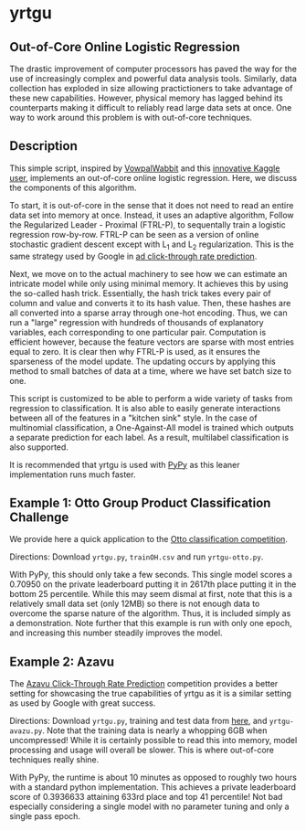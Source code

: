 # yrtgu
## Out-of-Core Online Logistic Regression
The drastic improvement of computer processors has paved the way for the use of increasingly complex and powerful data analysis tools. Similarly, data collection has exploded in size allowing practictioners to take advantage of these new capabilities. However, physical memory has lagged behind its counterparts making it difficult to reliably read large data sets at once. One way to work around this problem is with out-of-core techniques. 

## Description
This simple script, inspired by [VowpalWabbit](http://hunch.net/~vw/) and this [innovative Kaggle user](https://www.kaggle.com/c/tradeshift-text-classification/discussion/10537), implements an out-of-core online logistic regression. Here, we discuss the components of this algorithm. 

To start, it is out-of-core in the sense that it does not need to read an entire data set into memory at once. Instead, it uses an adaptive algorithm, Follow the Regularized Leader - Proximal (FTRL-P), to sequentally train a logistic regression row-by-row. FTRL-P can be seen as a version of online stochastic gradient descent except with L<sub>1</sub> and L<sub>2</sub> regularization. This is the same strategy used by Google in [ad click-through rate prediction](https://research.google.com/pubs/pub41159.html). 

Next, we move on to the actual machinery to see how we can estimate an intricate model while only using minimal memory. It achieves this by using the so-called hash trick. Essentially, the hash trick takes every pair of column and value and converts it to its hash value. Then, these hashes are all converted into a sparse array through one-hot encoding.  Thus, we can run a "large" regression with hundreds of thousands of explanatory variables, each corresponding to one particular pair. Computation is efficient however, because the feature vectors are sparse with most entries equal to zero. It is clear then why FTRL-P is used, as it ensures the sparseness of the model update. The updating occurs by applying this method to small batches of data at a time, where we have set batch size to one.

This script is customized to be able to perform a wide variety of tasks from regression to classification. It is also able to easily generate interactions between all of the features in a "kitchen sink" style. In the case of multinomial classification, a One-Against-All model is trained which outputs a separate prediction for each label. As a result, multilabel classification is also supported. 

It is recommended that yrtgu is used with [PyPy](https://pypy.org/) as this leaner implementation runs much faster. 

## Example 1: Otto Group Product Classification Challenge
We provide here a quick application to the [Otto classification competition](https://www.kaggle.com/c/otto-group-product-classification-challenge). 

Directions: Download `yrtgu.py`, `trainOH.csv` and run `yrtgu-otto.py`.

With PyPy, this should only take a few seconds. This single model scores a 0.70950 on the private leaderboard putting it in 2617th place putting it in the bottom 25 percentile. While this may seem dismal at first, note that this is a relatively small data set (only 12MB) so there is not enough data to overcome the sparse nature of the algorithm. Thus, it is included simply as a demonstration. Note further that this example is run with only one epoch, and increasing this number steadily improves the model. 


## Example 2: Azavu
The [Azavu Click-Through Rate Prediction](https://www.kaggle.com/c/avazu-ctr-prediction) competition provides a better setting for showcasing the true capabilities of yrtgu as it is a similar setting as used by Google with great success. 

Directions: Download `yrtgu.py`, training and test data from [here](https://www.kaggle.com/c/avazu-ctr-prediction/data), and `yrtgu-avazu.py`. Note that the training data is nearly a whopping 6GB when uncompressed! While it is certainly possible to read this into memory, model processing and usage will overall be slower. This is where out-of-core techniques really shine.

With PyPy, the runtime is about 10 minutes as opposed to roughly two hours with a standard python implementation. This achieves a private leaderboard score of 0.3936633 attaining 633rd place and top 41 percentile! Not bad especially considering a single model with no parameter tuning and only a single pass epoch. 



